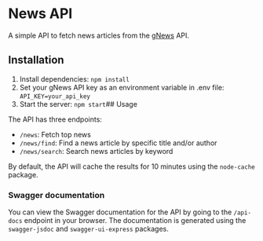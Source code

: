 # News API

A simple API to fetch news articles from the [gNews](https://gnews.io) API.

## Installation

1. Install dependencies: `npm install`
2. Set your gNews API key as an environment variable in .env file: `API_KEY=your_api_key`
3. Start the server: `npm start`## Usage

The API has three endpoints:

- `/news`: Fetch top news
- `/news/find`: Find a news article by specific title and/or author
- `/news/search`: Search news articles by keyword

By default, the API will cache the results for 10 minutes using the `node-cache` package. 

### Swagger documentation

You can view the Swagger documentation for the API by going to the `/api-docs` endpoint in your browser. The documentation is generated using the `swagger-jsdoc` and `swagger-ui-express` packages.